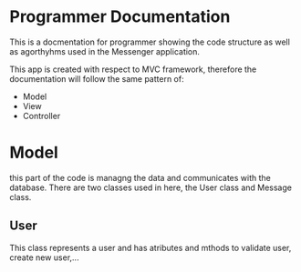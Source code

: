 # Programmer Documentation

This is a docmentation for programmer showing the code structure as well as agorthyhms used in the Messenger application.

This app is created with respect to MVC framework, therefore the documentation will follow the same pattern of:
- Model
- View
- Controller

# Model

this part of the code is managng the data and communicates with the database.
There are two classes used in here, the User class and Message class.

## User

This class represents a user and has atributes and mthods to validate user, create new user,...

